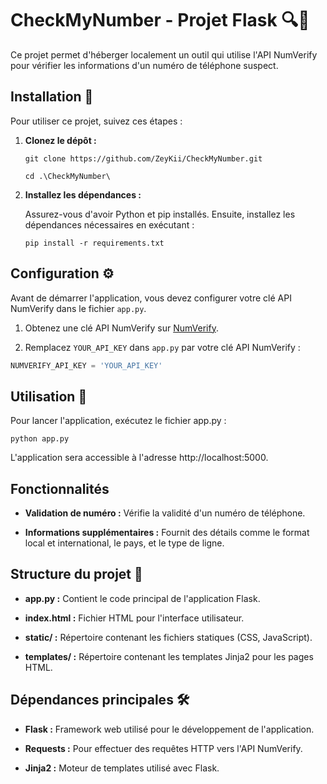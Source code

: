 # CheckMyNumber - Projet Flask 🔍📱

Ce projet permet d'héberger localement un outil qui utilise l'API NumVerify pour vérifier les informations d'un numéro de téléphone suspect.

## Installation 🚀

Pour utiliser ce projet, suivez ces étapes :

1. **Clonez le dépôt :**

    ```
    git clone https://github.com/ZeyKii/CheckMyNumber.git
    
    cd .\CheckMyNumber\
    ```

2. **Installez les dépendances :**

    Assurez-vous d'avoir Python et pip installés. Ensuite, installez les dépendances nécessaires en exécutant :

    ```
    pip install -r requirements.txt
    ```

## Configuration ⚙️

Avant de démarrer l'application, vous devez configurer votre clé API NumVerify dans le fichier `app.py`.

1. Obtenez une clé API NumVerify sur [NumVerify](https://numverify.com/).

2. Remplacez `YOUR_API_KEY` dans `app.py` par votre clé API NumVerify :

```python
NUMVERIFY_API_KEY = 'YOUR_API_KEY'
```

## Utilisation 🎯

Pour lancer l'application, exécutez le fichier app.py :

```
python app.py
```

L'application sera accessible à l'adresse http://localhost:5000.

## Fonctionnalités

- **Validation de numéro :** Vérifie la validité d'un numéro de téléphone.

- **Informations supplémentaires :** Fournit des détails comme le format local et international, le pays, et le type de ligne.

## Structure du projet 📂

- **app.py :** Contient le code principal de l'application Flask.

- **index.html :** Fichier HTML pour l'interface utilisateur.

- **static/ :** Répertoire contenant les fichiers statiques (CSS, JavaScript).

- **templates/ :** Répertoire contenant les templates Jinja2 pour les pages HTML.

## Dépendances principales 🛠️

- **Flask :** Framework web utilisé pour le développement de l'application.

- **Requests :** Pour effectuer des requêtes HTTP vers l'API NumVerify.

- **Jinja2 :** Moteur de templates utilisé avec Flask.
